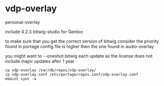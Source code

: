 # vdp-overlay


personal-overlay 

include 4.2.3 bitwig-studio for Gentoo

to make sure that you get the correct version of bitwig consider the priority found in 
portage config file is higher then the one found in audio-overlay

you might want to --oneshot bitwig each update as the license does not include major updates after 1 year

	cp vdp-overlay /var/db/repos/vdp-overlay/
	cp vdp-overlay.conf /etc/portage/repos.conf/vdp-overlay.conf
	emaint sync -a

